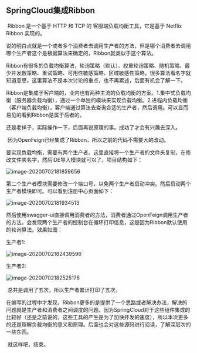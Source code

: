 ## SpringCloud集成Ribbon

​	Ribbon 是一个基于 HTTP 和 TCP 的 客服端负载均衡工具，它是基于 Netflix Ribbon 实现的。

​	说的明白点就是一个或者多个消费者去调用生产者的方法，但是哪个消费者去调用哪个生产者这个是根据算法来确定的，Ribbon就类似于这个算法。

​	Ribbon有很多的负载均衡算法，轮询策略（默认）、权重轮询策略、随机策略、最少并发数策略、重试策略、可用性敏感策略、区域敏感性策略。很多算法看名字就知道意思，这里算法不是本次讨论的重点，也不再累述，后面有机会了解一下。

​	Ribbon是集成于客户端的，业内也有两种主流的负载均衡的方案。1.集中式负载均衡（服务器负载均衡），通过一个单独的模块来实现负载均衡。2.进程内负载均衡（客户端负载均衡），客户端通过算法去查询合适的生产者，然后调用。可以显而易见的看到Ribbon是属于后者的。

​	还是老样子，实际操作一下，后面再说原理的事。成功了才会有兴趣去深入。

​	因为OpenFeign已经集成了Ribbon，所以之前的代码不需要大的改动。

​	要实现负载均衡，需要有两个生产者。这里直接将一个生产者的文件夹复制，在修改文件夹名字，然后IDE导入模块就可以了。项目结构如下：

![image-20200702181859656](https://1162210866.oss-cn-beijing.aliyuncs.com/uPic/image-20200702181859656.png)

​	第二个生产者模块需要修改一个端口号，以免两个生产者启动冲突。然后启动两个生产者模块即可。可以看到注册中心页面如下：

![image-20200702181934513](https://1162210866.oss-cn-beijing.aliyuncs.com/uPic/image-20200702181934513.png)

​	然后使用swagger-ui直接调用消费者的方法，消费者通过OpenFeign调用生产者的方法。会发现两个生产者的控制台在循环打印信息，这是因为Ribbon默认使用的轮询算法。效果如图：

生产者1:

![image-20200702182439596](https://1162210866.oss-cn-beijing.aliyuncs.com/uPic/image-20200702182439596.png)

生产者2:

![image-20200702182525176](https://1162210866.oss-cn-beijing.aliyuncs.com/uPic/image-20200702182525176.png)

​	总共是调用了五次，所以生产者累计打印了五次。

​	在编写的过程中才发现，Ribbon更多的是提供了一个思路或者解决办法，解决的问题就是生产者和消费者之间调度的问题。因为SpringCloud对于这些组件集成的比较好（还是之前说的，这些工具的产生是为了加快开发的速度），所以本次更多的还是理解负载均衡的意义和原理。后面也会对这些源码进行阅读，了解深层次的一些东西。

​	就这样吧，结束。